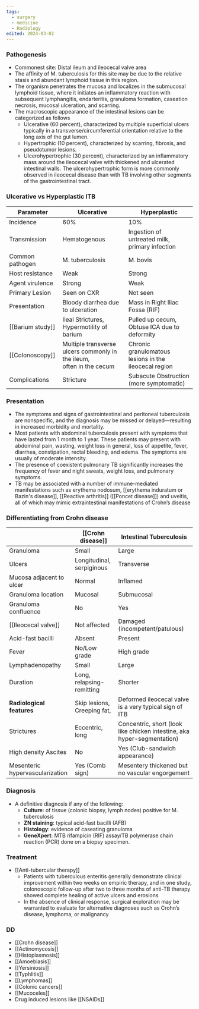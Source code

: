 ```yaml
---
tags:
  - surgery
  - medicine
  - Radiology
edited: 2024-03-02
---
```

### Pathogenesis
- Commonest site: Distal ileum and ileocecal valve area
- The affinity of M. tuberculosis for this site may be due to the relative stasis and abundant lymphoid tissue in this region. 
- The organism penetrates the mucosa and localizes in the submucosal lymphoid tissue, where it initiates an inflammatory reaction with subsequent lymphangitis, endarteritis, granuloma formation, caseation necrosis, mucosal ulceration, and scarring.
- The macroscopic appearance of the intestinal lesions can be categorized as follows 
	- Ulcerative (60 percent), characterized by multiple superficial ulcers typically in a transverse/circumferential orientation relative to the long axis of the gut lumen.
	- Hypertrophic (10 percent), characterized by scarring, fibrosis, and pseudotumor lesions.
	- Ulcerohypertrophic (30 percent), characterized by an inflammatory mass around the ileocecal valve with thickened and ulcerated intestinal walls. The ulcerohypertrophic form is more commonly observed in ileocecal disease than with TB involving other segments of the gastrointestinal tract.

### Ulcerative vs Hyperplastic ITB

| Parameter        | Ulcerative                                                               | Hyperplastic                                          |
| ---------------- | ------------------------------------------------------------------------ | ----------------------------------------------------- |
| Incidence        | 60%                                                                      | 10%                                                   |
| Transmission     | Hematogenous                                                             | Ingestion of untreated milk, primary infection        |
| Common pathogen  | M. tuberculosis                                                          | M. bovis                                              |
| Host resistance  | Weak                                                                     | Strong                                                |
| Agent virulence  | Strong                                                                   | Weak                                                  |
| Primary Lesion   | Seen on CXR                                                              | Not seen                                              |
| Presentation     | Bloody diarrhea due to ulceration                                        | Mass in Right Iliac Fossa (RIF)                       |
| [[Barium study]] | Ileal Strictures, Hypermotility of barium                                | Pulled up cecum, Obtuse ICA due to deformity          |
| [[Colonoscopy]]  | Multiple transverse ulcers commonly in the ileum, <br>often in the cecum | Chronic granulomatous lesions in the ileocecal region |
| Complications    | Stricture                                                                | Subacute Obstruction (more symptomatic)               |

### Presentation
- The symptoms and signs of gastrointestinal and peritoneal tuberculosis are nonspecific, and the diagnosis may be missed or delayed—resulting in increased morbidity and mortality.
- Most patients with abdominal tuberculosis present with symptoms that have lasted from 1 month to 1 year. These patients may present with abdominal pain, wasting, weight loss in general, loss of appetite, fever, diarrhea, constipation, rectal bleeding, and edema. The symptoms are usually of moderate intensity.
- The presence of coexistent pulmonary TB significantly increases the frequency of fever and night sweats, weight loss, and pulmonary symptoms.
- TB may be associated with a number of immune-mediated manifestations such as erythema nodosum, [[erythema induratum or Bazin's disease]], [[Reactive arthritis]] ([[Poncet disease]]) and uveitis, all of which may mimic extraintestinal manifestations of Crohn’s disease
### Differentiating from Crohn disease

|                                 | [[Crohn disease]]           | Intestinal Tuberculosis                                                 |
| ------------------------------- | --------------------------- | ----------------------------------------------------------------------- |
| Granuloma                       | Small                       | Large                                                                   |
| Ulcers                          | Longitudinal, serpiginous   | Transverse                                                              |
| Mucosa adjacent to ulcer        | Normal                      | Inflamed                                                                |
| Granuloma location              | Mucosal                     | Submucosal                                                              |
| Granuloma confluence            | No                          | Yes                                                                     |
| [[Ileocecal valve]]             | Not affected                | Damaged (incompetent/patulous)                                          |
| Acid-fast bacilli               | Absent                      | Present                                                                 |
| Fever                           | No/Low grade                | High grade                                                              |
| Lymphadenopathy                 | Small                       | Large                                                                   |
| Duration                        | Long, relapsing-remitting   | Shorter                                                                 |
| **Radiological features**       | Skip lesions, Creeping fat, | Deformed ileocecal valve is a very typical sign of ITB                  |
| Strictures                      | Eccentric, long             | Concentric, short (look like chicken intestine, aka hyper-segmentation) |
| High density Ascites            | No                          | Yes (Club-sandwich appearance)                                          |
| Mesenteric hypervascularization | Yes (Comb sign)             | Mesentery thickened but no vascular engorgement                         |

### Diagnosis
- A definitive diagnosis if any of the following: 
	- **Culture**: of tissue (colonic biopsy, lymph nodes) positive for M. tuberculosis 
	- **ZN staining**: typical acid-fast bacilli (AFB) 
	- **Histology**: evidence of caseating granuloma 
	- **GeneXpert**: MTB rifampicin (RIF) assay/TB polymerase chain reaction (PCR) done on a biopsy specimen.
### Treatment
- [[Anti-tubercular therapy]] 
	- Patients with tuberculous enteritis generally demonstrate clinical improvement within two weeks on empiric therapy, and in one study, colonoscopic follow-up after two to three months of anti-TB therapy showed complete healing of active ulcers and erosions 
	- In the absence of clinical response, surgical exploration may be warranted to evaluate for alternative diagnoses such as Crohn’s disease, lymphoma, or malignancy 
### DD
- [[Crohn disease]]
- [[Actinomycosis]]
- [[Histoplasmosis]]
- [[Amoebiasis]]
- [[Yersiniosis]]
- [[Typhlitis]]
- [[Lymphomas]]
- [[Colonic cancers]]
- [[Mucoceles]]
- Drug induced lesions like [[NSAIDs]] 